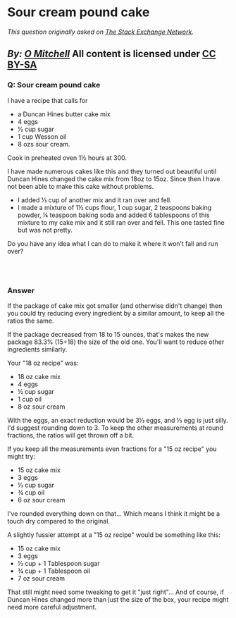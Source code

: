 # Sour cream pound cake

_This question originally asked on [The Stack Exchange Network](https://cooking.stackexchange.com/q/103258)._

_By: [O Mitchell](https://cooking.stackexchange.com/u/79317)_
All content is licensed under [CC BY-SA](https://creativecommons.org/licenses/by-sa/4.0/)
<br>
--------------------------------------------
### Q: Sour cream pound cake
<p>I have a recipe that calls for </p>

<ul>
<li>a Duncan Hines butter cake mix</li>
<li>4 eggs</li>
<li>½ cup sugar</li>
<li>1 cup Wesson oil</li>
<li>8 ozs sour cream. </li>
</ul>

<p>Cook in preheated oven 1½ hours at 300. </p>

<p>I have made numerous cakes like this and they turned out beautiful until Duncan Hines changed the cake mix from 18oz to 15oz. Since then I have not been able to make this cake without problems.</p>

<ul>
<li>I added ⅓ cup of another mix and it ran over and fell. </li>
<li>I made a mixture of 1½ cups flour, 1 cup sugar, 2 teaspoons baking powder, ¼ teaspoon baking soda and added 6 tablespoons of this mixture to my cake mix and it still ran over and fell. This one tasted fine but was not pretty. </li>
</ul>

<p>Do you have any idea what I can do to make it where it won’t fall and run over?</p>

<br><br>
### Answer 
<p>If the package of cake mix got smaller (and otherwise didn't change) then you could try reducing every ingredient by a similar amount, to keep all the ratios the same. </p>

<p>If the package decreased from 18 to 15 ounces, that's makes the new package 83.3% (15÷18) the size of the old one. You'll want to reduce other ingredients similarly. </p>

<p>Your "18 oz recipe" was:</p>

<ul>
<li>18 oz cake mix</li>
<li>4 eggs</li>
<li>½ cup sugar</li>
<li>1 cup oil</li>
<li>8 oz sour cream</li>
</ul>

<p>With the eggs, an exact reduction would be 3⅓ eggs, and ⅓ egg is just silly. I'd suggest rounding down to 3. To keep the other measurements at round fractions, the ratios will get thrown off a bit.</p>

<p>If you keep all the measurements even fractions for a "15 oz recipe" you might try:</p>

<ul>
<li>15 oz cake mix</li>
<li>3 eggs</li>
<li>⅓ cup sugar</li>
<li>¾ cup oil</li>
<li>6 oz sour cream</li>
</ul>

<p>I've rounded everything down on that... Which means I think it might be a touch dry compared to the original.</p>

<p>A slightly fussier attempt at a "15 oz recipe" would be something like this:</p>

<ul>
<li>15 oz cake mix</li>
<li>3 eggs</li>
<li>⅓ cup + 1 Tablespoon sugar</li>
<li>¾ cup + 1 Tablespoon oil</li>
<li>7 oz sour cream</li>
</ul>

<p>That still might need some tweaking to get it "just right"... And of course, if Duncan Hines changed more than just the size of the box, your recipe might need more careful adjustment. </p>

